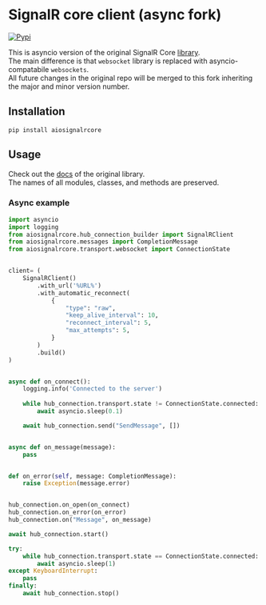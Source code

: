 # SignalR core client (async fork)
[![Pypi](https://img.shields.io/pypi/v/aiosignalrcore.svg)](https://pypi.org/project/aiosignalrcore/)

This is asyncio version of the original SignalR Core [library](https://github.com/mandrewcito/signalrcore).  
The main difference is that `websocket` library is replaced with asyncio-compatabile `websockets`.  
All future changes in the original repo will be merged to this fork inheriting the major and minor version number.

## Installation

```
pip install aiosignalrcore
```

## Usage

Check out the [docs](https://github.com/mandrewcito/signalrcore) of the original library.  
The names of all modules, classes, and methods are preserved.  

### Async example

```python
import asyncio
import logging
from aiosignalrcore.hub_connection_builder import SignalRClient
from aiosignalrcore.messages import CompletionMessage
from aiosignalrcore.transport.websocket import ConnectionState


client= (
    SignalRClient()
        .with_url('%URL%')
        .with_automatic_reconnect(
            {
                "type": "raw",
                "keep_alive_interval": 10,
                "reconnect_interval": 5,
                "max_attempts": 5,
            }
        )
        .build()
)


async def on_connect():
    logging.info('Connected to the server')
    
    while hub_connection.transport.state != ConnectionState.connected:
        await asyncio.sleep(0.1)

    await hub_connection.send("SendMessage", [])


async def on_message(message):
    pass


def on_error(self, message: CompletionMessage):
    raise Exception(message.error)


hub_connection.on_open(on_connect)
hub_connection.on_error(on_error)
hub_connection.on("Message", on_message)

await hub_connection.start()

try:
    while hub_connection.transport.state == ConnectionState.connected:
        await asyncio.sleep(1)
except KeyboardInterrupt:
    pass
finally:
    await hub_connection.stop()
```